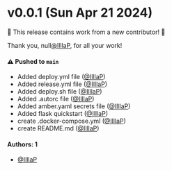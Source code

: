 # v0.0.1 (Sun Apr 21 2024)

:tada: This release contains work from a new contributor! :tada:

Thank you, null[@IlllaP](https://github.com/IlllaP), for all your work!

#### ⚠️ Pushed to `main`

- Added deploy.yml file ([@IlllaP](https://github.com/IlllaP))
- Added release.yml file ([@IlllaP](https://github.com/IlllaP))
- Added deploy.sh file ([@IlllaP](https://github.com/IlllaP))
- Added .autorc file ([@IlllaP](https://github.com/IlllaP))
- Added amber.yaml secrets file ([@IlllaP](https://github.com/IlllaP))
- Added flask quickstart ([@IlllaP](https://github.com/IlllaP))
- create .docker-compose.yml ([@IlllaP](https://github.com/IlllaP))
- create README.md ([@IlllaP](https://github.com/IlllaP))

#### Authors: 1

- [@IlllaP](https://github.com/IlllaP)
